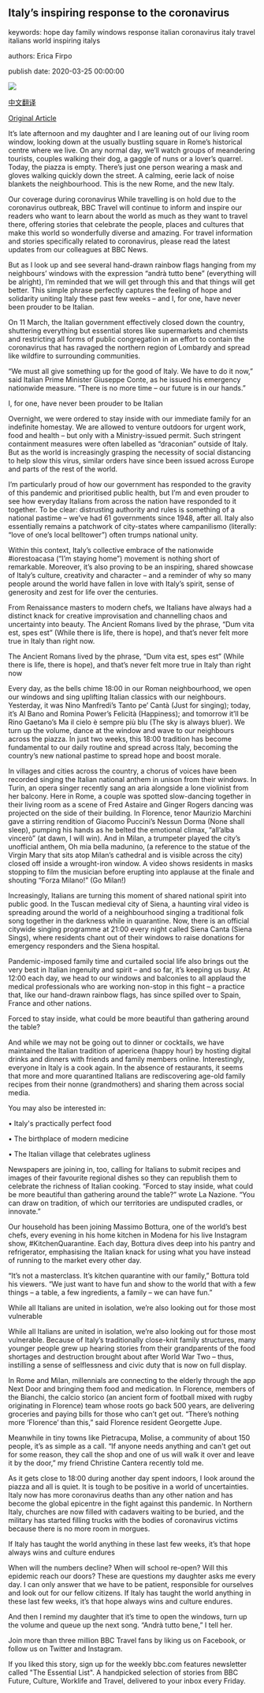 ## Italy’s inspiring response to the coronavirus

keywords: hope day family windows response italian coronavirus italy travel italians world inspiring italys

authors: Erica Firpo

publish date: 2020-03-25 00:00:00

![](https://ichef.bbci.co.uk/wwfeatures/live/624_351/images/live/p0/87/gj/p087gj5k.jpg)

[中文翻译](Italy%E2%80%99s%20inspiring%20response%20to%20the%20coronavirus_zh.md)

[Original Article](https://www.bbc.com/travel/story/20200325-italys-inspiring-response-to-the-coronavirus)

It’s late afternoon and my daughter and I are leaning out of our living room window, looking down at the usually bustling square in Rome’s historical centre where we live. On any normal day, we’ll watch groups of meandering tourists, couples walking their dog, a gaggle of nuns or a lover’s quarrel. Today, the piazza is empty. There’s just one person wearing a mask and gloves walking quickly down the street. A calming, eerie lack of noise blankets the neighbourhood. This is the new Rome, and the new Italy.

Our coverage during coronavirus While travelling is on hold due to the coronavirus outbreak, BBC Travel will continue to inform and inspire our readers who want to learn about the world as much as they want to travel there, offering stories that celebrate the people, places and cultures that make this world so wonderfully diverse and amazing. For travel information and stories specifically related to coronavirus, please read the latest updates from our colleagues at BBC News.

But as I look up and see several hand-drawn rainbow flags hanging from my neighbours’ windows with the expression “andrà tutto bene” (everything will be alright), I’m reminded that we will get through this and that things will get better. This simple phrase perfectly captures the feeling of hope and solidarity uniting Italy these past few weeks – and I, for one, have never been prouder to be Italian.

On 11 March, the Italian government effectively closed down the country, shuttering everything but essential stores like supermarkets and chemists and restricting all forms of public congregation in an effort to contain the coronavirus that has ravaged the northern region of Lombardy and spread like wildfire to surrounding communities.

“We must all give something up for the good of Italy. We have to do it now,” said Italian Prime Minister Giuseppe Conte, as he issued his emergency nationwide measure. “There is no more time – our future is in our hands.”

I, for one, have never been prouder to be Italian

Overnight, we were ordered to stay inside with our immediate family for an indefinite homestay. We are allowed to venture outdoors for urgent work, food and health – but only with a Ministry-issued permit. Such stringent containment measures were often labelled as “draconian” outside of Italy. But as the world is increasingly grasping the necessity of social distancing to help slow this virus, similar orders have since been issued across Europe and parts of the rest of the world.

I’m particularly proud of how our government has responded to the gravity of this pandemic and prioritised public health, but I’m and even prouder to see how everyday Italians from across the nation have responded to it together. To be clear: distrusting authority and rules is something of a national pastime – we’ve had 61 governments since 1948, after all. Italy also essentially remains a patchwork of city-states where campanilismo (literally: “love of one’s local belltower”) often trumps national unity.

Within this context, Italy’s collective embrace of the nationwide \#iorestoacasa (“I’m staying home”) movement is nothing short of remarkable. Moreover, it’s also proving to be an inspiring, shared showcase of Italy’s culture, creativity and character – and a reminder of why so many people around the world have fallen in love with Italy’s spirit, sense of generosity and zest for life over the centuries.

From Renaissance masters to modern chefs, we Italians have always had a distinct knack for creative improvisation and channelling chaos and uncertainty into beauty. The Ancient Romans lived by the phrase, “Dum vita est, spes est” (While there is life, there is hope), and that’s never felt more true in Italy than right now.

The Ancient Romans lived by the phrase, “Dum vita est, spes est” (While there is life, there is hope), and that’s never felt more true in Italy than right now

Every day, as the bells chime 18:00 in our Roman neighbourhood, we open our windows and sing uplifting Italian classics with our neighbours. Yesterday, it was Nino Manfredi’s Tanto pe’ Cantà (Just for singing); today, it’s Al Bano and Romina Power’s Felicità (Happiness); and tomorrow it’ll be Rino Gaetano’s Ma il cielo è sempre più blu (The sky is always bluer). We turn up the volume, dance at the window and wave to our neighbours across the piazza. In just two weeks, this 18:00 tradition has become fundamental to our daily routine and spread across Italy, becoming the country’s new national pastime to spread hope and boost morale.

In villages and cities across the country, a chorus of voices have been recorded singing the Italian national anthem in unison from their windows. In Turin, an opera singer recently sang an aria alongside a lone violinist from her balcony. Here in Rome, a couple was spotted slow-dancing together in their living room as a scene of Fred Astaire and Ginger Rogers dancing was projected on the side of their building. In Florence, tenor Maurizio Marchini gave a stirring rendition of Giacomo Puccini’s Nessun Dorma (None shall sleep), pumping his hands as he belted the emotional climax, “all’alba vincerò” (at dawn, I will win). And in Milan, a trumpeter played the city’s unofficial anthem, Oh mia bella madunino, (a reference to the statue of the Virgin Mary that sits atop Milan’s cathedral and is visible across the city) closed off inside a wrought-iron window. A video shows residents in masks stopping to film the musician before erupting into applause at the finale and shouting “Forza Milano\!” (Go Milan\!)

Increasingly, Italians are turning this moment of shared national spirit into public good. In the Tuscan medieval city of Siena, a haunting viral video is spreading around the world of a neighbourhood singing a traditional folk song together in the darkness while in quarantine. Now, there is an official citywide singing programme at 21:00 every night called Siena Canta (Siena Sings), where residents chant out of their windows to raise donations for emergency responders and the Siena hospital.

Pandemic-imposed family time and curtailed social life also brings out the very best in Italian ingenuity and spirit – and so far, it’s keeping us busy. At 12:00 each day, we head to our windows and balconies to all applaud the medical professionals who are working non-stop in this fight – a practice that, like our hand-drawn rainbow flags, has since spilled over to Spain, France and other nations.

Forced to stay inside, what could be more beautiful than gathering around the table?

And while we may not be going out to dinner or cocktails, we have maintained the Italian tradition of apericena (happy hour) by hosting digital drinks and dinners with friends and family members online. Interestingly, everyone in Italy is a cook again. In the absence of restaurants, it seems that more and more quarantined Italians are rediscovering age-old family recipes from their nonne (grandmothers) and sharing them across social media.

You may also be interested in:

• Italy's practically perfect food

• The birthplace of modern medicine

• The Italian village that celebrates ugliness

Newspapers are joining in, too, calling for Italians to submit recipes and images of their favourite regional dishes so they can republish them to celebrate the richness of Italian cooking. “Forced to stay inside, what could be more beautiful than gathering around the table?” wrote La Nazione. “You can draw on tradition, of which our territories are undisputed cradles, or innovate.”

Our household has been joining Massimo Bottura, one of the world’s best chefs, every evening in his home kitchen in Modena for his live Instagram show, \#KitchenQuarantine. Each day, Bottura dives deep into his pantry and refrigerator, emphasising the Italian knack for using what you have instead of running to the market every other day.

“It’s not a masterclass. It’s kitchen quarantine with our family,” Bottura told his viewers. “We just want to have fun and show to the world that with a few things – a table, a few ingredients, a family – we can have fun.”

While all Italians are united in isolation, we’re also looking out for those most vulnerable

While all Italians are united in isolation, we’re also looking out for those most vulnerable. Because of Italy’s traditionally close-knit family structures, many younger people grew up hearing stories from their grandparents of the food shortages and destruction brought about after World War Two – thus, instilling a sense of selflessness and civic duty that is now on full display.

In Rome and Milan, millennials are connecting to the elderly through the app Next Door and bringing them food and medication. In Florence, members of the Bianchi, the calcio storico (an ancient form of football mixed with rugby originating in Florence) team whose roots go back 500 years, are delivering groceries and paying bills for those who can’t get out. “There’s nothing more ‘Florence’ than this,” said Florence resident Georgette Jupe.

Meanwhile in tiny towns like Pietracupa, Molise, a community of about 150 people, it’s as simple as a call. “If anyone needs anything and can't get out for some reason, they call the shop and one of us will walk it over and leave it by the door,” my friend Christine Cantera recently told me.

As it gets close to 18:00 during another day spent indoors, I look around the piazza and all is quiet. It is tough to be positive in a world of uncertainties. Italy now has more coronavirus deaths than any other nation and has become the global epicentre in the fight against this pandemic. In Northern Italy, churches are now filled with cadavers waiting to be buried, and the military has started filling trucks with the bodies of coronavirus victims because there is no more room in morgues.

If Italy has taught the world anything in these last few weeks, it’s that hope always wins and culture endures

When will the numbers decline? When will school re-open? Will this epidemic reach our doors? These are questions my daughter asks me every day. I can only answer that we have to be patient, responsible for ourselves and look out for our fellow citizens. If Italy has taught the world anything in these last few weeks, it’s that hope always wins and culture endures.

And then I remind my daughter that it’s time to open the windows, turn up the volume and queue up the next song. “Andrà tutto bene,” I tell her.

Join more than three million BBC Travel fans by liking us on Facebook, or follow us on Twitter and Instagram.

If you liked this story, sign up for the weekly bbc.com features newsletter called "The Essential List". A handpicked selection of stories from BBC Future, Culture, Worklife and Travel, delivered to your inbox every Friday.